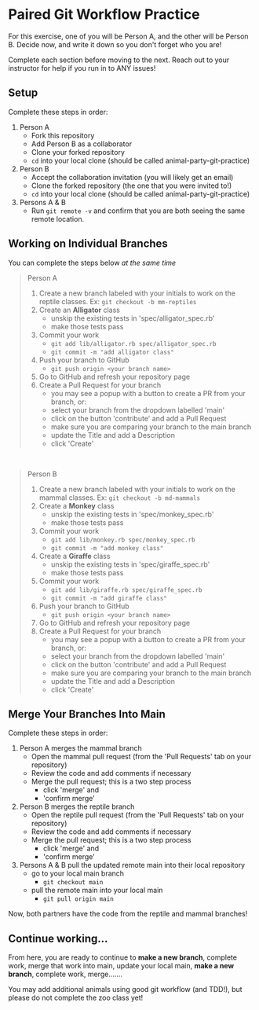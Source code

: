 # Paired Git Workflow Practice

For this exercise, one of you will be Person A, and the other will be Person B.  Decide now, and write it down so you don't forget who you are!

Complete each section before moving to the next.  Reach out to your instructor for help if you run in to ANY issues!

## Setup

Complete these steps in order:

1. Person A
    * Fork this repository
    * Add Person B as a collaborator
    * Clone your forked repository
    * `cd` into your local clone (should be called animal-party-git-practice)
2. Person B
    * Accept the collaboration invitation (you will likely get an email)
    * Clone the forked repository (the one that you were invited to!)
    * `cd` into your local clone (should be called animal-party-git-practice)
3. Persons A & B
    * Run `git remote -v` and confirm that you are both seeing the same remote location.

## Working on Individual Branches

You can complete the steps below *at the same time*

> Person A
> 1. Create a new branch labeled with your initials to work on the reptile classes.  Ex: `git checkout -b mm-reptiles`
> 2. Create an **Alligator** class
>       * unskip the existing tests in 'spec/alligator_spec.rb'
>       * make those tests pass
> 3. Commit your work
>       * `git add lib/alligator.rb spec/alligator_spec.rb`
>       * `git commit -m "add alligator class"`
> 4. Push your branch to GitHub
>       * `git push origin <your branch name>`
> 5. Go to GitHub and refresh your repository page
> 6. Create a Pull Request for your branch
>       * you may see a popup with a button to create a PR from your branch, or:
>       * select your branch from the dropdown labelled 'main'
>       * click on the button 'contribute' and add a Pull Request
>       * make sure you are comparing your branch to the main branch
>       * update the Title and add a Description
>       * click 'Create'

<br>

> Person B
> 1. Create a new branch labeled with your initials to work on the mammal classes.  Ex: `git checkout -b md-mammals`
> 2. Create a **Monkey** class
>       * unskip the existing tests in 'spec/monkey_spec.rb'
>       * make those tests pass
> 3. Commit your work
>       * `git add lib/monkey.rb spec/monkey_spec.rb`
>       * `git commit -m "add monkey class"`
> 2. Create a **Giraffe** class
>       * unskip the existing tests in 'spec/giraffe_spec.rb'
>       * make those tests pass
> 3. Commit your work
>       * `git add lib/giraffe.rb spec/giraffe_spec.rb`
>       * `git commit -m "add giraffe class"`
> 4. Push your branch to GitHub
>       * `git push origin <your branch name>`
> 5. Go to GitHub and refresh your repository page
> 6. Create a Pull Request for your branch
>       * you may see a popup with a button to create a PR from your branch, or:
>       * select your branch from the dropdown labelled 'main'
>       * click on the button 'contribute' and add a Pull Request
>       * make sure you are comparing your branch to the main branch
>       * update the Title and add a Description
>       * click 'Create'



## Merge Your Branches Into Main

Complete these steps in order:

1. Person A merges the mammal branch
    * Open the mammal pull request (from the 'Pull Requests' tab on your repository)
    * Review the code and add comments if necessary
    * Merge the pull request; this is a two step process
        * click 'merge' and
        * 'confirm merge'
2. Person B merges the reptile branch
    * Open the reptile pull request (from the 'Pull Requests' tab on your repository)
    * Review the code and add comments if necessary
    * Merge the pull request; this is a two step process
        * click 'merge' and
        * 'confirm merge'
3. Persons A & B pull the updated remote main into their local repository
    * go to your local main branch
        * `git checkout main`
    * pull the remote main into your local main
        * `git pull origin main`

Now, both partners have the code from the reptile and mammal branches!

## Continue working...
From here, you are ready to continue to **make a new branch**, complete work, merge that work into main, update your local main, **make a new branch**, complete work, merge.......

You may add additional animals using good git workflow (and TDD!), but please do not complete the zoo class yet!
